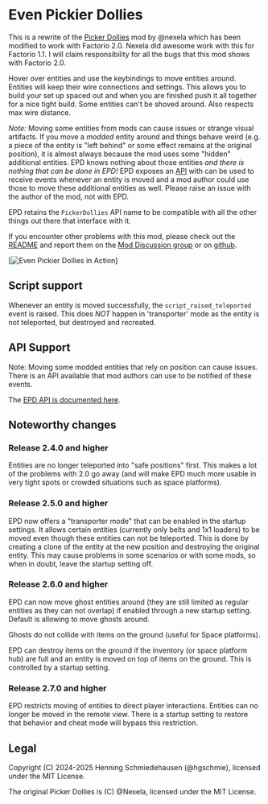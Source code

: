 # Even Pickier Dollies

This is a rewrite of the [Picker Dollies](https://github.com/Nexela/PickerDollies) mod by @nexela which has been modified to work with Factorio 2.0. Nexela did awesome work with this for Factorio 1.1. I will claim responsibility for all the bugs that this mod shows with Factorio 2.0.

Hover over entities and use the keybindings to move entities around. Entities will keep their wire connections and settings. This allows you to build your set up spaced out and when you are finished push it all together for a nice tight build. Some entities can't be shoved around. Also respects max wire distance.

*Note:* Moving some entities from mods can cause issues or strange visual artifacts. If you move a *modded* entity around and things behave weird (e.g. a piece of the entity is "left behind" or some effect remains at the original position), it is almost always because the mod uses some "hidden" additional entities. EPD knows nothing about those entities *and there is nothing that can be done in EPD!* EPD exposes an [API](https://github.com/hgschmie/factorio-even-pickier-dollies/blob/main/API.md) with can be used to receive events whenever an entity is moved and a mod author could use those to move these additional entities as well. Please raise an issue with the author of the mod, not with EPD.

EPD retains the `PickerDollies` API name to be compatible with all the other things out there that interface with it.

If you encounter other problems with this mod, please check out the [README](https://github.com/hgschmie/factorio-even-pickier-dollies/blob/main/README.md) and report them on the [Mod Discussion group](https://mods.factorio.com/mod/even-pickier-dollies/discussion) or on [github](https://github.com/hgschmie/factorio-even-pickier-dollies/issues).

[![Even Pickier Dollies in Action](https://raw.githubusercontent.com/hgschmie/factorio-even-pickier-dollies/refs/heads/main/.portal/even-pickier-dollies.gif)]

## Script support

Whenever an entity is moved successfully, the `script_raised_teleported` event is raised. This does *NOT* happen in 'transporter' mode as the entity is not teleported, but destroyed and recreated.

## API Support

Note: Moving some modded entities that rely on position can cause issues. There is an API available that mod authors can use to be notified of these events.

The [EPD API is documented here](https://github.com/hgschmie/factorio-even-pickier-dollies/blob/main/API.md).

## Noteworthy changes

### Release 2.4.0 and higher

Entities are no longer teleported into "safe positions" first. This makes a lot of the problems with 2.0 go away (and will make EPD much more usable in very tight spots or crowded situations such as space platforms).

### Release 2.5.0 and higher

EPD now offers a "transporter mode" that can be enabled in the startup settings. It allows certain entities (currently only belts and 1x1 loaders) to be moved even though these entities can not be teleported. This is done by creating a clone of the entity at the new position and destroying the original entity. This may cause problems in some scenarios or with some mods, so when in doubt, leave the startup setting off.

### Release 2.6.0 and higher

EPD can now move ghost entities around (they are still limited as regular entities as they can not overlap) if enabled through a new startup setting. Default is allowing to move ghosts around.

Ghosts do not collide with items on the ground (useful for Space platforms).

EPD can destroy items on the ground if the inventory (or space platform hub) are full and an entity is moved on top of items on the ground. This is controlled by a startup setting.

### Release 2.7.0 and higher

EPD restricts moving of entities to direct player interactions. Entities can no longer be moved in the remote view. There is a startup setting to restore that behavior and cheat mode will bypass this restriction.

## Legal

Copyright (C) 2024-2025 Henning Schmiedehausen (@hgschmie), licensed under the MIT License.

The original Picker Dollies is (C) @Nexela, licensed under the MIT License.
